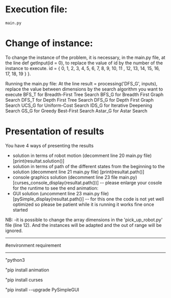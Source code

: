 # Execution file: 
    main.py

# Change of instance:
To change the instance of the problem, it is necessary, in the main.py file, at the line def getInput(id = 0), to replace the value of id by the number of the instance to execute.
id = { 0, 1, 2, 3, 4, 5, 6, 7, 8, 9, 10, 11 , 12, 13, 14, 15, 16, 17, 18, 19 } }.

Running the main.py file:
At the line result = processing('DFS_G', inputs), replace the value between dimensions by the search algorithm you want to execute
BFS_T for Breadth-First Tree Search
BFS_G for Breadth First Graph Search
DFS_T for Depth First Tree Search
DFS_G for Depth First Graph Search
UCS_G for Uniform-Cost Search
IDS_G for Iterative Deepening Search
GS_G for Greedy Best-First Search
Astar_G for Astar Search

# Presentation of results
  You have 4 ways of presenting the results
  * solution in terms of robot motion (decomment line 20 main.py file) [print(resultat.solution()]
  * solution in terms of path of the different states from the beginning to the solution (decomment line 21 main.py file) [print(resultat.path()]
  * console graphics solution (decomment line 23 file main.py) [curses_console_display(resultat.path())]
    -- please enlarge your cosole for the runtime to see the end animation:
  * GUI solution (uncomment line 23 main.py file) [pySimple_display(resultat.path()]
    -- for this one the code is not yet well optimized so please be patient while it is running it works fine once started

NB: 
  -it is possible to change the array dimensions in the 'pick_up_robot.py' file (line 12).
    And the instances will be adapted and the out of range will be ignored.

________________________
#environment requirement
___________________________

"python3

"pip install animation

"pip install curses

"pip install --upgrade PySimpleGUI
